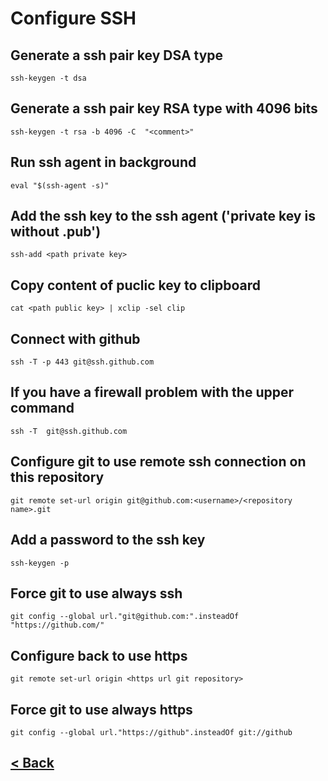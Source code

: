 # Configure SSH

## Generate a ssh pair key DSA type

    ssh-keygen -t dsa

## Generate a ssh pair key RSA type with 4096 bits

    ssh-keygen -t rsa -b 4096 -C  "<comment>"

## Run ssh agent in background

    eval "$(ssh-agent -s)"

## Add the ssh key to the ssh agent ('private key is without .pub')

    ssh-add <path private key>

## Copy content of puclic key to clipboard

    cat <path public key> | xclip -sel clip

## Connect with github

    ssh -T -p 443 git@ssh.github.com

## If you have a firewall problem with the upper command

    ssh -T  git@ssh.github.com

## Configure git to use remote ssh connection on this repository

    git remote set-url origin git@github.com:<username>/<repository name>.git

## Add a password to the ssh key

    ssh-keygen -p

## Force git to use always ssh

    git config --global url."git@github.com:".insteadOf "https://github.com/"

## Configure back to use https

    git remote set-url origin <https url git repository>

## Force git to use always https

    git config --global url."https://github".insteadOf git://github

## [< Back](README.md)